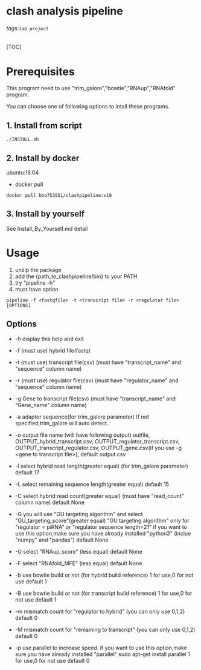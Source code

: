 clash analysis pipeline
===
###### tags:`lab project`
[TOC]

# Prerequisites
This program need to use "trim_galore","bowtie","RNAup","RNAfold" program.

You can choose one of following options to intall these programs.
## 1. Install from script
```shell=
./INSTALL.sh
```
## 2. Install by docker 
ubuntu:16.04
- docker pull
```shell=
docker pull bba753951/clashpipeline:v10
```


## 3. Install by yourself
See Install_By_Yourself.md detail


# Usage
1. unzip the package 
2. add the {path_to_clashpipeline/bin} to your PATH
3. try "pipeline -h" 
4. must have option
```shell=
pipeline -f <fastqfile> -t <transcript file> -r <regulator file> [OPTIONS] 
```

## Options
*    -h display this help and exit

*    -f (must use) hybrid file(fastq)

*    -t (must use) transcript file(csv)
       (must have "transcript_name" and "sequence" column name)

*    -r (must use) regulator file(csv)
       (must have "regulator_name" and "sequence" column name)

*    -g Gene to transcript file(csv)
       (must have "transcript_name" and "Gene_name" column name)

*    -a adaptor sequence(for trim_galore parameter)
       If not specified,trim_galore will auto detect.

*    -o output file name
       (will have following output)
       outfile,
       OUTPUT_hybrid_transcript.csv,
       OUTPUT_regulator_transcript.csv,
       OUTPUT_transcript_regulator.csv,
       OUTPUT_gene.csv(if you use -g \<gene to transcript file>),
       default output.csv

*    -l select hybrid read length(greater equal)
       (for trim_galore parameter)
       default 17

*    -L select remaining sequence length(greater equal)
       default 15

*    -C select hybrid read count(greater equal)
       (must have "read_count" column name)
       default None

*    -G you will use "GU targeting algorithm" and select "GU_targeting_score"(greater equal)
       "GU targeting algorithm" only for "regulator = piRNA" or "regulator sequence length=21"
       if you want to use this option,make sure you have already installed "python3"
       (inclue "numpy" and "pandas")
       default None

*    -U select "RNAup_score" (less equal)
       default None

*    -F select "RNAfold_MFE" (less equal)
       default None

*    -b use bowtie build or not
       (for hybrid build reference)
       1 for use,0 for not use
       default 1

*    -B use bowtie build or not
       (for transcript build reference)
       1 for use,0 for not use
       default 1

*    -m mismatch count for "regulator to hybrid"
       (you can only use 0,1,2)
       default 0

*    -M mismatch count for "remaining to transcript"
       (you can only use 0,1,2)
       default 0

*    -p use parallel to increase speed.
       if you want to use this option,make sure you have already installed "parallel"
       sudo apt-get install parallel
       1 for use,0 for not use
       default 0
